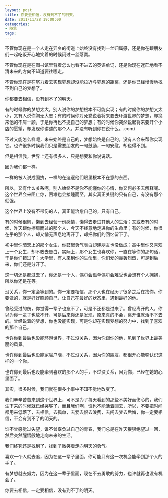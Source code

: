 ```yaml
---
layout: post
title: 你要去相信，没有到不了的明天。
date: 2011/11/28 19:00:00
categories: 
- 随笔
tags: 
---
```


不管你现在是一个人走在异乡的街道上始终没有找到一丝归属感，还是你在跟朋友们一起吃饭开心地笑着的时候闪过一丝落寞。

不管你现在是在图书馆里背着怎么也看不进去的英语单词，还是你现在迷茫地看不清未来的方向不知道要往哪走。

不管你现在是在努力着去实现梦想却没能拉近与梦想的距离，还是你已经慢慢地找不到自己的梦想了。

你都要去相信，没有到不了的明天。

有的时候你的梦想太大，别人说你的梦想根本不可能实现；有的时候你的梦想又太小，又有人说你胸无大志；有的时候你对死党说着将来要去环游世界的梦想，却换来他的不屑一顾，于是你再也不提自己的梦想；有的时候你突然说起将来要开个小店的愿望，却发现你讲述的那个人，并没有听到你在说什么。.com）

不过又能怎么样呢，未来始终是自己的，梦想始终是自己的，没有人会来帮你实现它。也许很多时候我们只是需要朋友的一句鼓励，一句安慰，却也得不到。

但是相信我，世界上还有很多人，只是想要和你说说话。

因为我们都一样。

一样的被人说成固执，一样的在追逐他们眼里根本不在意的东西。

所以，又有什么关系呢，别人始终不是你不能懂你的心情，你又何必多去解释呢。这个世界会来阻止你，困难也会接踵而至，其实真正关键的只有自己，有没有那个倔强。

这个世界上没有不带伤的人，真正能治愈自己的，只有自己。

有的时候很懒，懒到去经营一份感情，懒得去走进其他人的生活；又或者有的时候，昨天跟你擦肩而过的那个人，今天不经意地走进你的生命里；有的时候，你很在乎的那个人，却又悄无声息地离开了，却把你们的回忆留下了。

初中里你暗恋上的那个女生，你鼓起勇气表白却连朋友也没做成；高中里你又喜欢上一个女生，却不敢去告白，实际上，那个女生也喜欢你，一直在等你的那句话，于是你们错过了；大学里，有人来到你的生命里，你们爱的轰轰烈烈，可是到后来，你们还是分开了。

这一切还是都过去了，你还是一个人，偶尔会孤单偶尔会难受也会想有个人拥抱，所以你还是在等。

没关系，你一定会等到的。你一定要相信，那个人也在经历了很多之后在找你。你要做的，就是好好照顾自己，让自己在最好的状态里，遇到最好的他。

曾经受过的伤，你觉得一辈子也忘不了，可是不还都是过来了。曾经离开的人，你以为你一辈子也放不开，可是后来你还是发现，原来真的不会，离开谁就活不下去的。曾经说着的梦想，你也没能实现，可是你却在实现梦想的努力中，找到了喜欢的那个自己。

也许你到最后也没能环游世界，不过没关系，因为你跟你的他，见到了世界上最美丽的风景。

也许你到最后也没能家喻户晓，不过没关系，因为你的朋友，都很开心能够认识这样的一个你。

也许你到最后也没能牵到喜欢的那个人的手，不过没关系，因为你，已经在她的心里面了。

其实，很多时候，我们就在很多小事中不知不觉地改变了。

我们辛辛苦苦来到这个世界上，可不是为了每天看到的那些不美好而伤心的，我们生下来的时候就已经哭够了，而且我们啊，谁也不能活着回去，所以，不要把时间都用来低落了，去相信，去孤单，去爱去恨去浪费，去闯去梦去后悔，你一定要相信，不会有到不了的明天的。

谁不曾感觉过失望，谁不曾辜负过自己的青春，我们总是在昨天狠狠绝望过一回，然后突然醒悟般地走向未来的生活。

我们终究还是找到了，找到了微笑着走向明天的勇气。

喜欢一个人就去追，因为在这一辈子里面，你可能只有这一次机会能牵到那个人的手了。

有梦想就去努力，因为在这一辈子里面，现在不去勇敢的努力，也许就再也没有机会了。

你要去相信，一定要相信，没有到不了的明天。
